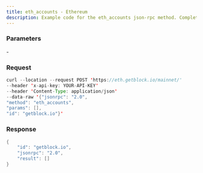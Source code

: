 ```yaml
---
title: eth_accounts - Ethereum
description: Example code for the eth_accounts json-rpc method. Сomplete guide on how to use eth_accounts json-rpc in GetBlock.io Web3 documentation.
---
```


### Parameters


\-

### Request

``` java
curl --location --request POST 'https://eth.getblock.io/mainnet/' 
--header 'x-api-key: YOUR-API-KEY' 
--header 'Content-Type: application/json' 
--data-raw '{"jsonrpc": "2.0",
"method": "eth_accounts",
"params": [],
"id": "getblock.io"}'
```

###  Response

``` java
{
    "id": "getblock.io",
    "jsonrpc": "2.0",
    "result": []
}
```

